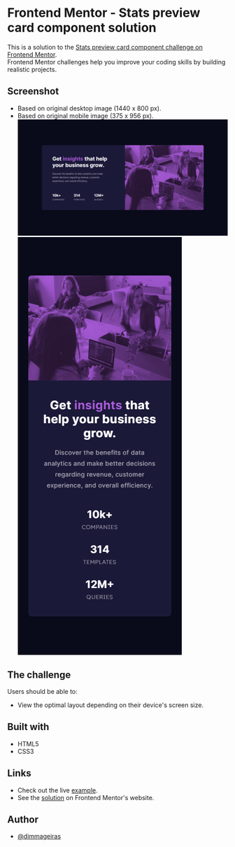 # Frontend Mentor - Stats preview card component solution

This is a solution to the [Stats preview card component challenge on Frontend Mentor](https://www.frontendmentor.io/challenges/stats-preview-card-component-8JqbgoU62).
<br>
Frontend Mentor challenges help you improve your coding skills by building realistic projects.

## Screenshot
 - Based on original desktop image (1440 x 800 px).
 - Based on original mobile image (375 x 956 px).
![](./design/desktop-screenshot.png)
![](./design/mobile-screenshot.png)

## The challenge
Users should be able to:
- View the optimal layout depending on their device's screen size.

## Built with
- HTML5
- CSS3

## Links
- Check out the live [example](https://dimmageiras.github.io/frontend-mentor-stats-preview-card-component).
- See the [solution](https://www.frontendmentor.io/solutions/html-css-flex-blendmode-gjuQkIVnl) on Frontend Mentor's website.

## Author
- [@dimmageiras](https://github.com/dimmageiras)
